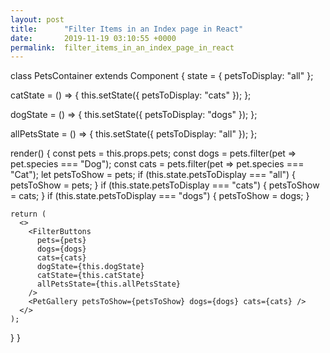 ```yaml
---
layout: post
title:      "Filter Items in an Index page in React"
date:       2019-11-19 03:10:55 +0000
permalink:  filter_items_in_an_index_page_in_react
---
```


class PetsContainer extends Component {
  state = {
    petsToDisplay: "all"
  };

  catState = () => {
    this.setState({ petsToDisplay: "cats" });
  };

  dogState = () => {
    this.setState({ petsToDisplay: "dogs" });
  };

  allPetsState = () => {
    this.setState({ petsToDisplay: "all" });
  };

  render() {
    const pets = this.props.pets;
    const dogs = pets.filter(pet => pet.species === "Dog");
    const cats = pets.filter(pet => pet.species === "Cat");
    let petsToShow = pets;
    if (this.state.petsToDisplay === "all") {
      petsToShow = pets;
    }
    if (this.state.petsToDisplay === "cats") {
      petsToShow = cats;
    }
    if (this.state.petsToDisplay === "dogs") {
      petsToShow = dogs;
    }

    return (
      <>
        <FilterButtons
          pets={pets}
          dogs={dogs}
          cats={cats}
          dogState={this.dogState}
          catState={this.catState}
          allPetsState={this.allPetsState}
        />
        <PetGallery petsToShow={petsToShow} dogs={dogs} cats={cats} />
      </>
    );
  }
}

